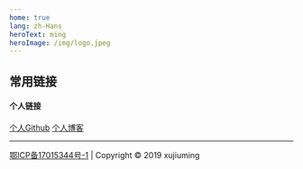```yaml
---
home: true
lang: zh-Hans
heroText: ming
heroImage: /img/logo.jpeg
---
```




## 常用链接
#### 个人链接
[个人Github](https://www.github.com/xujiuming) 
[个人博客](https://blog.xujiuming.com)  


<hr/>

[鄂ICP备17015344号-1](https://beian.miit.gov.cn)  | Copyright © 2019 xujiuming
